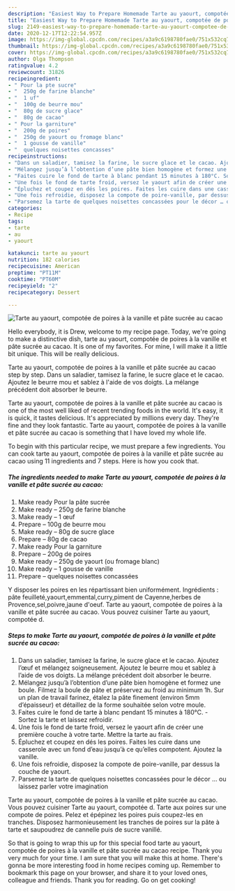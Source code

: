 ```yaml
---
description: "Easiest Way to Prepare Homemade Tarte au yaourt, compotée de poires à la vanille et pâte sucrée au cacao"
title: "Easiest Way to Prepare Homemade Tarte au yaourt, compotée de poires à la vanille et pâte sucrée au cacao"
slug: 2149-easiest-way-to-prepare-homemade-tarte-au-yaourt-compotee-de-poires-a-la-vanille-et-pate-sucree-au-cacao
date: 2020-12-17T12:22:54.957Z
image: https://img-global.cpcdn.com/recipes/a3a9c6198780fae0/751x532cq70/tarte-au-yaourt-compotee-de-poires-a-la-vanille-et-pate-sucree-au-cacao-photo-principale-de-la-recette.jpg
thumbnail: https://img-global.cpcdn.com/recipes/a3a9c6198780fae0/751x532cq70/tarte-au-yaourt-compotee-de-poires-a-la-vanille-et-pate-sucree-au-cacao-photo-principale-de-la-recette.jpg
cover: https://img-global.cpcdn.com/recipes/a3a9c6198780fae0/751x532cq70/tarte-au-yaourt-compotee-de-poires-a-la-vanille-et-pate-sucree-au-cacao-photo-principale-de-la-recette.jpg
author: Olga Thompson
ratingvalue: 4.2
reviewcount: 31826
recipeingredient:
- " Pour la pte sucre"
- "  250g de farine blanche"
- "  1 uf"
- "  100g de beurre mou"
- "  80g de sucre glace"
- "  80g de cacao"
- " Pour la garniture"
- "  200g de poires"
- "  250g de yaourt ou fromage blanc"
- "  1 gousse de vanille"
- "  quelques noisettes concasses"
recipeinstructions:
- "Dans un saladier, tamisez la farine, le sucre glace et le cacao. Ajoutez l’œuf et mélangez soigneusement. Ajoutez le beurre mou et sablez à l’aide de vos doigts. La mélange précédent doit absorber le beurre."
- "Mélangez jusqu’à l’obtention d’une pâte bien homogène et formez une boule. Filmez la boule de pâte et préservez au froid au minimum 1h. Sur un plan de travail farinez, étalez la pâte finement (environ 5mm d’épaisseur) et détaillez de la forme souhaitée selon votre moule."
- "Faites cuire le fond de tarte à blanc pendant 15 minutes à 180°C. Sortez la tarte et laissez refroidir."
- "Une fois le fond de tarte froid, versez le yaourt afin de créer une première couche à votre tarte. Mettre la tarte au frais."
- "Épluchez et coupez en dés les poires. Faites les cuire dans une casserole avec un fond d’eau jusqu’à ce qu’elles compotent. Ajoutez la vanille."
- "Une fois refroidie, disposez la compote de poire-vanille, par dessus la couche de yaourt."
- "Parsemez la tarte de quelques noisettes concassées pour le décor … ou laissez parler votre imagination"
categories:
- Recipe
tags:
- tarte
- au
- yaourt

katakunci: tarte au yaourt 
nutrition: 182 calories
recipecuisine: American
preptime: "PT11M"
cooktime: "PT60M"
recipeyield: "2"
recipecategory: Dessert

---
```



![Tarte au yaourt, compotée de poires à la vanille et pâte sucrée au cacao](https://img-global.cpcdn.com/recipes/a3a9c6198780fae0/751x532cq70/tarte-au-yaourt-compotee-de-poires-a-la-vanille-et-pate-sucree-au-cacao-photo-principale-de-la-recette.jpg)

Hello everybody, it is Drew, welcome to my recipe page. Today, we're going to make a distinctive dish, tarte au yaourt, compotée de poires à la vanille et pâte sucrée au cacao. It is one of my favorites. For mine, I will make it a little bit unique. This will be really delicious.

Tarte au yaourt, compotée de poires à la vanille et pâte sucrée au cacao step by step. Dans un saladier, tamisez la farine, le sucre glace et le cacao. Ajoutez le beurre mou et sablez à l&#39;aide de vos doigts. La mélange précédent doit absorber le beurre.

Tarte au yaourt, compotée de poires à la vanille et pâte sucrée au cacao is one of the most well liked of recent trending foods in the world. It's easy, it is quick, it tastes delicious. It's appreciated by millions every day. They're fine and they look fantastic. Tarte au yaourt, compotée de poires à la vanille et pâte sucrée au cacao is something that I have loved my whole life.


To begin with this particular recipe, we must prepare a few ingredients. You can cook tarte au yaourt, compotée de poires à la vanille et pâte sucrée au cacao using 11 ingredients and 7 steps. Here is how you cook that.

<!--inarticleads1-->

##### The ingredients needed to make Tarte au yaourt, compotée de poires à la vanille et pâte sucrée au cacao:

1. Make ready  Pour la pâte sucrée
1. Make ready  – 250g de farine blanche
1. Make ready  – 1 œuf
1. Prepare  – 100g de beurre mou
1. Make ready  – 80g de sucre glace
1. Prepare  – 80g de cacao
1. Make ready  Pour la garniture
1. Prepare  – 200g de poires
1. Make ready  – 250g de yaourt (ou fromage blanc)
1. Make ready  – 1 gousse de vanille
1. Prepare  – quelques noisettes concassées


Y disposer les poires en les répartissant bien uniformément. Ingrédients : pâte feuilleté,yaourt,emmental,curry,piment de Cayenne,herbes de Provence,sel,poivre,jaune d&#39;oeuf. Tarte au yaourt, compotée de poires à la vanille et pâte sucrée au cacao. Vous pouvez cuisiner Tarte au yaourt, compotée d. 

<!--inarticleads2-->

##### Steps to make Tarte au yaourt, compotée de poires à la vanille et pâte sucrée au cacao:

1. Dans un saladier, tamisez la farine, le sucre glace et le cacao. Ajoutez l’œuf et mélangez soigneusement. Ajoutez le beurre mou et sablez à l’aide de vos doigts. La mélange précédent doit absorber le beurre.
1. Mélangez jusqu’à l’obtention d’une pâte bien homogène et formez une boule. Filmez la boule de pâte et préservez au froid au minimum 1h. Sur un plan de travail farinez, étalez la pâte finement (environ 5mm d’épaisseur) et détaillez de la forme souhaitée selon votre moule.
1. Faites cuire le fond de tarte à blanc pendant 15 minutes à 180°C. - Sortez la tarte et laissez refroidir.
1. Une fois le fond de tarte froid, versez le yaourt afin de créer une première couche à votre tarte. Mettre la tarte au frais.
1. Épluchez et coupez en dés les poires. Faites les cuire dans une casserole avec un fond d’eau jusqu’à ce qu’elles compotent. Ajoutez la vanille.
1. Une fois refroidie, disposez la compote de poire-vanille, par dessus la couche de yaourt.
1. Parsemez la tarte de quelques noisettes concassées pour le décor … ou laissez parler votre imagination


Tarte au yaourt, compotée de poires à la vanille et pâte sucrée au cacao. Vous pouvez cuisiner Tarte au yaourt, compotée d. Tarte aux poires sur une compote de poires. Pelez et épépinez les poires puis coupez-les en tranches. Disposez harmonieusement les tranches de poires sur la pâte à tarte et saupoudrez de cannelle puis de sucre vanillé. 

So that is going to wrap this up for this special food tarte au yaourt, compotée de poires à la vanille et pâte sucrée au cacao recipe. Thank you very much for your time. I am sure that you will make this at home. There's gonna be more interesting food in home recipes coming up. Remember to bookmark this page on your browser, and share it to your loved ones, colleague and friends. Thank you for reading. Go on get cooking!
